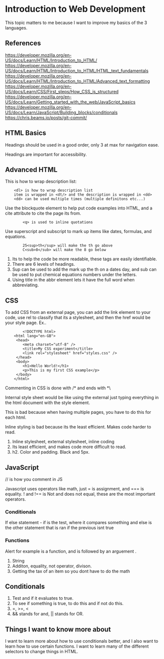 # Introduction to Web Development

This topic matters to me because I want to improve my basics of the 3 languages.

## References

<https://developer.mozilla.org/en-US/docs/Learn/HTML/Introduction_to_HTML/>
<https://developer.mozilla.org/en-US/docs/Learn/HTML/Introduction_to_HTML/HTML_text_fundamentals>
<https://developer.mozilla.org/en-US/docs/Learn/HTML/Introduction_to_HTML/Advanced_text_formatting>
<https://developer.mozilla.org/en-US/docs/Learn/CSS/First_steps/How_CSS_is_structured>
<https://developer.mozilla.org/en-US/docs/Learn/Getting_started_with_the_web/JavaScript_basics>
<https://developer.mozilla.org/en-US/docs/Learn/JavaScript/Building_blocks/conditionals>
<https://chris.beams.io/posts/git-commit/>

## HTML Basics

Headings should be used in a good order, only 3 at max for navigation ease.

Headings are important for accessibility.

## Advanced HTML

This is how to wrap description list:


        <dl> is how to wrap description list
        item is wrapped in <dt/> and the description is wrapped in <dd>
        <dd> can be used multiple times (multiple definitons etc...)

Use the blockquote element to help put code examples into HTML, and a cite attribute to cite the page its from.

            <q> is used to inline quotations

 Use superscript and subscript to mark up items like dates, formulas, and equations.

            25<sup>th</sup> will make the th go above
            C<sub>8</sub> will make the 8 go below

1. Its to help the code be more readable, these tags are easily identifiable.
2. There are 6 levels of headings.
3. Sup can be used to add the mark up the th on a dates day, and sub can be used to put chemical equations numbers under the letters.
4. Using title in the abbr element lets it have the full word when abbreviating.

## CSS 

To add CSS from an external page, you can add the link element to your code, use rel to classify that its a stylesheet, and then the href would be your style page. Ex..

            <!DOCTYPE html>
        <html lang="en-GB">
         <head>
            <meta charset="utf-8" />
            <title>My CSS experiment</title>
            <link rel="stylesheet" href="styles.css" />
         </head>
         <body>
            <h1>Hello World!</h1>
            <p>This is my first CSS example</p>
         </body>
        </html>

Commenting in CSS is done with /* and ends with *\

Internal style sheet would be like using the external just typing everything in the html document with the style element.

This is bad because when having multiple pages, you have to do this for each html.

Inline styling is bad because its the least efficient. Makes code harder to read.

1. Inline stylesheet, external stylesheet, inline coding
2. Its least efficient, and makes code more difficult to read.
3. h2. Color and padding. Black and 5px.

## JavaScript

// is how you comment in JS

Javascript uses operators like math, just = is assignment, and === is equality. ! and !== is Not and does not equal, these are the most important operators.

### Conditionals

If else statement - if is the test, where it compares something and else is the other statement that is ran if the previous isnt true

### Functions

Alert for example is a function, and is followed by an arguement .

1. String
2. Additon, equality, not operator, divison.
3. Getting the tax of an item so you dont have to do the math

## Conditionals

1. Test and if it evaluates to true.
2. To see if something is true, to do this and if not do this.
3. =, >=, <
4. && stands for and, || stands for OR.

## Things I want to know more about

I want to learn more about how to use conditionals better, and I also want to learn how to use certain functions.
I want to learn many of the different selectors to change things in HTML.



